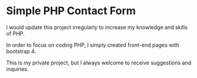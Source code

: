 # Simple PHP Contact Form
I would update this project irregularly to increase my knowledge and skills of PHP.

In order to focus on coding PHP, I simply created front-end pages with bootstrap 4.

This is my private project, but I always welcome to receive suggestions and inquiries.